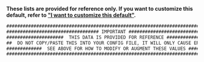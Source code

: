 **These lists are provided for reference only. If you want to customize this default, refer to ["I want to customize this default"](#i-want-to-customize-this-default).**

```dtd { .no-copy }
###############################################################################
################################## IMPORTANT ##################################
#####################  THIS DATA IS PROVIDED FOR REFERENCE ####################
##  DO NOT COPY/PASTE THIS INTO YOUR CONFIG FILE, IT WILL ONLY CAUSE ERRORS ###
#############  SEE ABOVE FOR HOW TO MODIFY OR AUGMENT THESE VALUES ############
###############################################################################